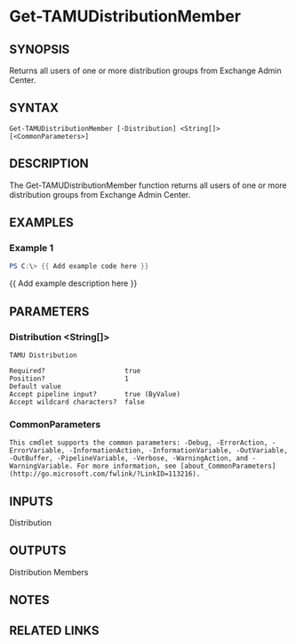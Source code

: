 # Get-TAMUDistributionMember

## SYNOPSIS

Returns all users of one or more distribution groups from Exchange Admin Center.

## SYNTAX

```
Get-TAMUDistributionMember [-Distribution] <String[]> [<CommonParameters>]
```

## DESCRIPTION

The Get-TAMUDistributionMember function returns all users of one or more distribution groups from Exchange Admin Center.

## EXAMPLES

### Example 1

```powershell
PS C:\> {{ Add example code here }}
```

{{ Add example description here }}

## PARAMETERS

### Distribution <String[]>

    TAMU Distribution

    Required?                    true
    Position?                    1
    Default value
    Accept pipeline input?       true (ByValue)
    Accept wildcard characters?  false

### CommonParameters

    This cmdlet supports the common parameters: -Debug, -ErrorAction, -ErrorVariable, -InformationAction, -InformationVariable, -OutVariable, -OutBuffer, -PipelineVariable, -Verbose, -WarningAction, and -WarningVariable. For more information, see [about_CommonParameters](http://go.microsoft.com/fwlink/?LinkID=113216).

## INPUTS

Distribution

## OUTPUTS

Distribution Members

## NOTES

## RELATED LINKS
